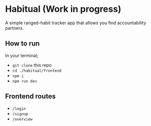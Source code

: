 # Habitual (Work in progress)

A simple ranged-habit tracker app that allows you find accountability partners.

## How to run
In your terminal;
- `git clone` this repo
- `cd ./habitual/frontend`
- `npm i`
- `npm run dev`

## Frontend routes
- `/login`
- `/signup`
- `/overview`
